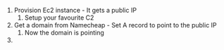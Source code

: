 1. Provision Ec2 instance - It gets a public IP
	1. Setup your favourite C2 
2. Get a domain from Namecheap - Set A record to point to the public IP
	1. Now the domain is pointing
3. 